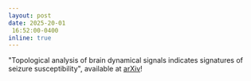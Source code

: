 ```yaml
---
layout: post
date: 2025-20-01
 16:52:00-0400
inline: true
---
```


"Topological analysis of brain dynamical signals indicates signatures of seizure susceptibility", available at  [arXiv](https://doi.org/10.48550/arXiv.2412.01911](https://doi.org/10.48550/arXiv.2412.01911))!